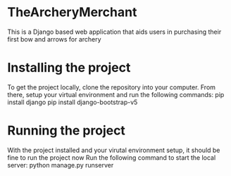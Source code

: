 # TheArcheryMerchant
This is a Django based web application that aids users in purchasing their first bow and arrows for archery

# Installing the project
To get the project locally, clone the repository into your computer.
From there, setup your virtual environment and run the following commands: 
pip install django 
pip install django-bootstrap-v5

# Running the project
With the project installed and your virutal environment setup, it should be fine to run the project now
Run the following command to start the local server:
python manage.py runserver
